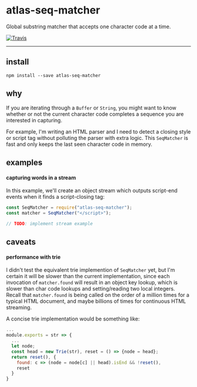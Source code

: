 # atlas-seq-matcher

Global substring matcher that accepts one character code at a time.

[![Travis](https://img.shields.io/travis/atlassubbed/atlas-seq-matcher.svg)](https://travis-ci.org/atlassubbed/atlas-seq-matcher)

---

## install

```
npm install --save atlas-seq-matcher
```

## why

If you are iterating through a `Buffer` or `String`, you might want to know whether or not the current character code completes a sequence you are interested in capturing.

For example, I'm writing an HTML parser and I need to detect a closing style or script tag without polluting the parser with extra logic. This `SeqMatcher` is fast and only keeps the last seen character code in memory.

## examples

#### capturing words in a stream

In this example, we'll create an object stream which outputs script-end events when it finds a script-closing tag:

```javascript
const SeqMatcher = require("atlas-seq-matcher");
const matcher = SeqMatcher("</script>");

// TODO: implement stream example

```

## caveats

#### performance with trie

I didn't test the equivalent trie implemention of `SeqMatcher` yet, but I'm certain it will be slower than the current implementation, since each invocation of `matcher.found` will result in an object key lookup, which is slower than char code lookups and setting/reading two local integers. Recall that `matcher.found` is being called on the order of a million times for a typical HTML document, and maybe billions of times for continuous HTML streaming.

A concise trie implementation would be something like: 

```javascript
...
module.exports = str => {
  ...
  let node;
  const head = new Trie(str), reset = () => {node = head};
  return reset(), {
    found: c => (node = node[c] || head).isEnd && !reset(),
    reset
  }
}
```
